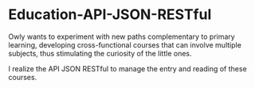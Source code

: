 # Education-API-JSON-RESTful

Owly wants to experiment with new paths complementary to primary learning, developing cross-functional courses that can involve multiple subjects, thus stimulating the curiosity of the little ones.

I realize the API JSON RESTful to manage the entry and reading of these courses.
